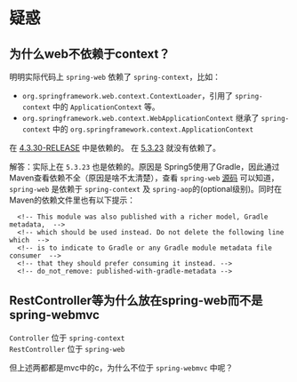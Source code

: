 # 疑惑
## 为什么web不依赖于context？
明明实际代码上 `spring-web` 依赖了 `spring-context`，比如：  
* `org.springframework.web.context.ContextLoader`，引用了 `spring-context` 中的 `ApplicationContext` 等。  
* `org.springframework.web.context.WebApplicationContext` 继承了 `spring-context` 中的 `org.springframework.context.ApplicationContext`

在 [4.3.30-RELEASE](https://repo1.maven.org/maven2/org/springframework/spring-web/4.3.30.RELEASE/spring-web-4.3.30.RELEASE.pom) 中是依赖的。
在 [5.3.23](https://repo1.maven.org/maven2/org/springframework/spring-web/5.3.23/spring-web-5.3.23.pom) 就没有依赖了。

解答：实际上在 `5.3.23` 也是依赖的。原因是 Spring5使用了Gradle，因此通过Maven查看依赖不全（原因是啥不太清楚），查看
`spring-web` [源码](https://github.com/spring-projects/spring-framework/blob/main/spring-web/spring-web.gradle)
可以知道，`spring-web` 是依赖于 `spring-context` 及 `spring-aop`的(optional级别)。同时在Maven的依赖文件里也有以下提示：
```
  <!-- This module was also published with a richer model, Gradle metadata,  -->
  <!-- which should be used instead. Do not delete the following line which  -->
  <!-- is to indicate to Gradle or any Gradle module metadata file consumer  -->
  <!-- that they should prefer consuming it instead. -->
  <!-- do_not_remove: published-with-gradle-metadata -->
```

## RestController等为什么放在spring-web而不是spring-webmvc
`Controller` 位于 `spring-context`  
`RestController` 位于 `spring-web`

但上述两都都是mvc中的c，为什么不位于 `spring-webmvc` 中呢？